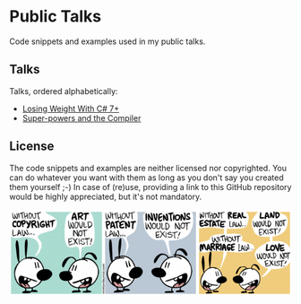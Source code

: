 # Public Talks
Code snippets and examples used in my public talks.

## Talks
Talks, ordered alphabetically:

- [Losing Weight With C# 7+](LosingWeightWithCSharp7+)
- [Super-powers and the Compiler](SuperPowersAndTheCompiler)

## License
The code snippets and examples are neither licensed nor copyrighted. You can do whatever you want with them as long as you don't say you created them yourself ;-) In case of (re)use, providing a link to this GitHub repository would be highly appreciated, but it's not mandatory.

<p align="center">
    <a href="http://mimiandeunice.com/"><img src="without-copyright-law.png" alt="Mimi & Eunice - Without Copyright Law?" style="max-width:100%;"></a>
</p>